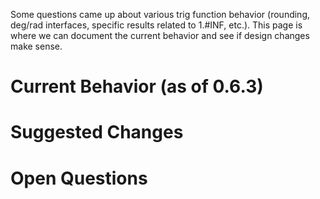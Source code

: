 Some questions came up about various trig function behavior (rounding, deg/rad interfaces, specific results related to 1.#INF, etc.). This page is where we can document the current behavior and see if design changes make sense.

# Current Behavior (as of 0.6.3)

# Suggested Changes

# Open Questions

